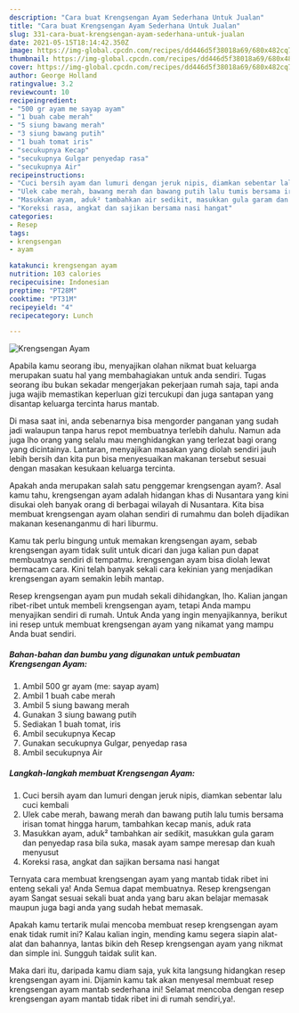 ```yaml
---
description: "Cara buat Krengsengan Ayam Sederhana Untuk Jualan"
title: "Cara buat Krengsengan Ayam Sederhana Untuk Jualan"
slug: 331-cara-buat-krengsengan-ayam-sederhana-untuk-jualan
date: 2021-05-15T18:14:42.350Z
image: https://img-global.cpcdn.com/recipes/dd446d5f38018a69/680x482cq70/krengsengan-ayam-foto-resep-utama.jpg
thumbnail: https://img-global.cpcdn.com/recipes/dd446d5f38018a69/680x482cq70/krengsengan-ayam-foto-resep-utama.jpg
cover: https://img-global.cpcdn.com/recipes/dd446d5f38018a69/680x482cq70/krengsengan-ayam-foto-resep-utama.jpg
author: George Holland
ratingvalue: 3.2
reviewcount: 10
recipeingredient:
- "500 gr ayam me sayap ayam"
- "1 buah cabe merah"
- "5 siung bawang merah"
- "3 siung bawang putih"
- "1 buah tomat iris"
- "secukupnya Kecap"
- "secukupnya Gulgar penyedap rasa"
- "secukupnya Air"
recipeinstructions:
- "Cuci bersih ayam dan lumuri dengan jeruk nipis, diamkan sebentar lalu cuci kembali"
- "Ulek cabe merah, bawang merah dan bawang putih lalu tumis bersama irisan tomat hingga harum, tambahkan kecap manis, aduk rata"
- "Masukkan ayam, aduk² tambahkan air sedikit, masukkan gula garam dan penyedap rasa bila suka, masak ayam sampe meresap dan kuah menyusut"
- "Koreksi rasa, angkat dan sajikan bersama nasi hangat"
categories:
- Resep
tags:
- krengsengan
- ayam

katakunci: krengsengan ayam 
nutrition: 103 calories
recipecuisine: Indonesian
preptime: "PT28M"
cooktime: "PT31M"
recipeyield: "4"
recipecategory: Lunch

---
```



![Krengsengan Ayam](https://img-global.cpcdn.com/recipes/dd446d5f38018a69/680x482cq70/krengsengan-ayam-foto-resep-utama.jpg)

Apabila kamu seorang ibu, menyajikan olahan nikmat buat keluarga merupakan suatu hal yang membahagiakan untuk anda sendiri. Tugas seorang ibu bukan sekadar mengerjakan pekerjaan rumah saja, tapi anda juga wajib memastikan keperluan gizi tercukupi dan juga santapan yang disantap keluarga tercinta harus mantab.

Di masa  saat ini, anda sebenarnya bisa mengorder panganan yang sudah jadi walaupun tanpa harus repot membuatnya terlebih dahulu. Namun ada juga lho orang yang selalu mau menghidangkan yang terlezat bagi orang yang dicintainya. Lantaran, menyajikan masakan yang diolah sendiri jauh lebih bersih dan kita pun bisa menyesuaikan makanan tersebut sesuai dengan masakan kesukaan keluarga tercinta. 



Apakah anda merupakan salah satu penggemar krengsengan ayam?. Asal kamu tahu, krengsengan ayam adalah hidangan khas di Nusantara yang kini disukai oleh banyak orang di berbagai wilayah di Nusantara. Kita bisa membuat krengsengan ayam olahan sendiri di rumahmu dan boleh dijadikan makanan kesenanganmu di hari liburmu.

Kamu tak perlu bingung untuk memakan krengsengan ayam, sebab krengsengan ayam tidak sulit untuk dicari dan juga kalian pun dapat membuatnya sendiri di tempatmu. krengsengan ayam bisa diolah lewat bermacam cara. Kini telah banyak sekali cara kekinian yang menjadikan krengsengan ayam semakin lebih mantap.

Resep krengsengan ayam pun mudah sekali dihidangkan, lho. Kalian jangan ribet-ribet untuk membeli krengsengan ayam, tetapi Anda mampu menyajikan sendiri di rumah. Untuk Anda yang ingin menyajikannya, berikut ini resep untuk membuat krengsengan ayam yang nikamat yang mampu Anda buat sendiri.

<!--inarticleads1-->

##### Bahan-bahan dan bumbu yang digunakan untuk pembuatan Krengsengan Ayam:

1. Ambil 500 gr ayam (me: sayap ayam)
1. Ambil 1 buah cabe merah
1. Ambil 5 siung bawang merah
1. Gunakan 3 siung bawang putih
1. Sediakan 1 buah tomat, iris
1. Ambil secukupnya Kecap
1. Gunakan secukupnya Gulgar, penyedap rasa
1. Ambil secukupnya Air




<!--inarticleads2-->

##### Langkah-langkah membuat Krengsengan Ayam:

1. Cuci bersih ayam dan lumuri dengan jeruk nipis, diamkan sebentar lalu cuci kembali
1. Ulek cabe merah, bawang merah dan bawang putih lalu tumis bersama irisan tomat hingga harum, tambahkan kecap manis, aduk rata
1. Masukkan ayam, aduk² tambahkan air sedikit, masukkan gula garam dan penyedap rasa bila suka, masak ayam sampe meresap dan kuah menyusut
1. Koreksi rasa, angkat dan sajikan bersama nasi hangat




Ternyata cara membuat krengsengan ayam yang mantab tidak ribet ini enteng sekali ya! Anda Semua dapat membuatnya. Resep krengsengan ayam Sangat sesuai sekali buat anda yang baru akan belajar memasak maupun juga bagi anda yang sudah hebat memasak.

Apakah kamu tertarik mulai mencoba membuat resep krengsengan ayam enak tidak rumit ini? Kalau kalian ingin, mending kamu segera siapin alat-alat dan bahannya, lantas bikin deh Resep krengsengan ayam yang nikmat dan simple ini. Sungguh taidak sulit kan. 

Maka dari itu, daripada kamu diam saja, yuk kita langsung hidangkan resep krengsengan ayam ini. Dijamin kamu tak akan menyesal membuat resep krengsengan ayam mantab sederhana ini! Selamat mencoba dengan resep krengsengan ayam mantab tidak ribet ini di rumah sendiri,ya!.

